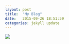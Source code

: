 ```yaml
---
layout: post
title:  "My Blog"
date:   2015-09-26 18:51:59
categories: jekyll update
---
```

![](C:\Users\Doris\Desktop\照片\881666310fc9b6d83546a314bd0ab121.jpg)










